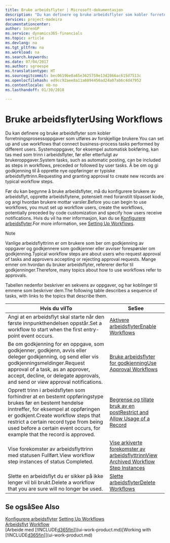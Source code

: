 ```yaml
---
title: Bruke arbeidsflyter | Microsoft-dokumentasjon
description: "Du kan definere og bruke arbeidsflyter som kobler forretningsprosessoppgaver som utføres av forskjellige brukere. Systemoppgaver, for eksempel automatisk bokføring, kan tas med som trinn i arbeidsflyter, før eller etterfulgt av brukeroppgaver. Å be om og gi godkjenning til å opprette nye oppføringer er typiske arbeidsflyttrinn."
services: project-madeira
documentationcenter: 
author: SorenGP
ms.service: dynamics365-financials
ms.topic: article
ms.devlang: na
ms.tgt_pltfrm: na
ms.workload: na
ms.search.keywords: 
ms.date: 07/04/2017
ms.author: sgroespe
ms.translationtype: HT
ms.sourcegitcommit: bec0619be0a65e3625759e13d2866ac615d7513c
ms.openlocfilehash: ed9cc92aee8a11a6094456ad24a07ab6c4d47952
ms.contentlocale: nb-no
ms.lasthandoff: 01/30/2018

---
```

# <a name="using-workflows"></a><span data-ttu-id="3d724-105">Bruke arbeidsflyter</span><span class="sxs-lookup"><span data-stu-id="3d724-105">Using Workflows</span></span>
<span data-ttu-id="3d724-106">Du kan definere og bruke arbeidsflyter som kobler forretningsprosessoppgaver som utføres av forskjellige brukere.</span><span class="sxs-lookup"><span data-stu-id="3d724-106">You can set up and use workflows that connect business-process tasks performed by different users.</span></span> <span data-ttu-id="3d724-107">Systemoppgaver, for eksempel automatisk bokføring, kan tas med som trinn i arbeidsflyter, før eller etterfulgt av brukeroppgaver.</span><span class="sxs-lookup"><span data-stu-id="3d724-107">System tasks, such as automatic posting, can be included as steps in workflows, preceded or followed by user tasks.</span></span> <span data-ttu-id="3d724-108">Å be om og gi godkjenning til å opprette nye oppføringer er typiske arbeidsflyttrinn.</span><span class="sxs-lookup"><span data-stu-id="3d724-108">Requesting and granting approval to create new records are typical workflow steps.</span></span>  

 <span data-ttu-id="3d724-109">Før du kan begynne å bruke arbeidsflyter, må du konfigurere brukere av arbeidsflyt, opprette arbeidsflytene, potensielt med foranstilt tilpasset kode, og angi hvordan brukere mottar varsler.</span><span class="sxs-lookup"><span data-stu-id="3d724-109">Before you can begin to use workflows, you must set up workflow users, create the workflows, potentially preceded by code customization and specify how users receive notifications.</span></span> <span data-ttu-id="3d724-110">Hvis du vil ha mer informasjon, kan du se [Konfigurere arbeidsflyter](across-set-up-workflows.md).</span><span class="sxs-lookup"><span data-stu-id="3d724-110">For more information, see [Setting Up Workflows](across-set-up-workflows.md).</span></span>  

> [!NOTE]  
>  <span data-ttu-id="3d724-111">Vanlige arbeidsflyttrinn er om brukere som ber om godkjenning av oppgaver og godkjennere som godkjenner eller avviser forespørsler om godkjenning.</span><span class="sxs-lookup"><span data-stu-id="3d724-111">Typical workflow steps are about users who request approval of tasks and approvers accepting or rejecting approval requests.</span></span> <span data-ttu-id="3d724-112">Mange emner om hvordan du bruker arbeidsflyter, refererer derfor til godkjenninger.</span><span class="sxs-lookup"><span data-stu-id="3d724-112">Therefore, many topics about how to use workflows refer to approvals.</span></span>  

 <span data-ttu-id="3d724-113">Tabellen nedenfor beskriver en sekvens av oppgaver, og har koblinger til emnene som beskriver dem.</span><span class="sxs-lookup"><span data-stu-id="3d724-113">The following table describes a sequence of tasks, with links to the topics that describe them.</span></span>  

|<span data-ttu-id="3d724-114">**Hvis du vil**</span><span class="sxs-lookup"><span data-stu-id="3d724-114">**To**</span></span>|<span data-ttu-id="3d724-115">**Se**</span><span class="sxs-lookup"><span data-stu-id="3d724-115">**See**</span></span>|  
|------------|-------------|  
|<span data-ttu-id="3d724-116">Angi at en arbeidsflyt skal starte når den første innpunkthendelsen oppstår.</span><span class="sxs-lookup"><span data-stu-id="3d724-116">Set a workflow to start when the first entry-point event occurs.</span></span>|[<span data-ttu-id="3d724-117">Aktivere arbeidsflyter</span><span class="sxs-lookup"><span data-stu-id="3d724-117">Enable Workflows</span></span>](across-how-to-enable-workflows.md)|  
|<span data-ttu-id="3d724-118">Be om godkjenning for en oppgave, som godkjenner, godkjenn, avvis eller deleger godkjenning, og send eller vis godkjenningsmeldinger.</span><span class="sxs-lookup"><span data-stu-id="3d724-118">Request approval of a task, as an approver, accept, decline, or delegate approvals, and send or view approval notifications.</span></span>|[<span data-ttu-id="3d724-119">Bruke arbeidsflyter for godkjenning</span><span class="sxs-lookup"><span data-stu-id="3d724-119">Use Approval Workflows</span></span>](across-how-use-approval-workflows.md)|  
|<span data-ttu-id="3d724-120">Opprett trinn i arbeidsflyten som forhindrer at en bestemt oppføringstype brukes før en bestemt hendelse inntreffer, for eksempel at oppføringen er godkjent.</span><span class="sxs-lookup"><span data-stu-id="3d724-120">Create workflow steps that restrict a certain record type from being used before a certain event occurs, for example that the record is approved.</span></span>|[<span data-ttu-id="3d724-121">Begrense og tillate bruk av en post</span><span class="sxs-lookup"><span data-stu-id="3d724-121">Restrict and Allow Usage of a Record</span></span>](across-how-to-restrict-and-allow-usage-of-a-record.md)|  
|<span data-ttu-id="3d724-122">Vise forekomster av arbeidsflyttrinn med statusen Fullført.</span><span class="sxs-lookup"><span data-stu-id="3d724-122">View workflow step instances of status Completed.</span></span>|[<span data-ttu-id="3d724-123">Vise arkiverte forekomster av arbeidsflyttrinn</span><span class="sxs-lookup"><span data-stu-id="3d724-123">View Archived Workflow Step Instances</span></span>](across-how-to-view-archived-workflow-step-instances.md)|  
|<span data-ttu-id="3d724-124">Slette en arbeidsflyt du er sikker på ikke lenger vil bli brukt.</span><span class="sxs-lookup"><span data-stu-id="3d724-124">Delete a workflow that you are sure will no longer be used.</span></span>|[<span data-ttu-id="3d724-125">Slette arbeidsflyter</span><span class="sxs-lookup"><span data-stu-id="3d724-125">Delete Workflows</span></span>](across-how-to-delete-workflows.md)|  

## <a name="see-also"></a><span data-ttu-id="3d724-126">Se også</span><span class="sxs-lookup"><span data-stu-id="3d724-126">See Also</span></span>  
<span data-ttu-id="3d724-127">[Konfigurere arbeidsflyter](across-set-up-workflows.md) </span><span class="sxs-lookup"><span data-stu-id="3d724-127">[Setting Up Workflows](across-set-up-workflows.md) </span></span>  
<span data-ttu-id="3d724-128">[Arbeidsflyt](across-workflow.md) </span><span class="sxs-lookup"><span data-stu-id="3d724-128">[Workflow](across-workflow.md) </span></span>  
<span data-ttu-id="3d724-129">[Arbeide med [!INCLUDE[d365fin](includes/d365fin_md.md)]](ui-work-product.md)</span><span class="sxs-lookup"><span data-stu-id="3d724-129">[Working with [!INCLUDE[d365fin](includes/d365fin_md.md)]](ui-work-product.md)</span></span>

